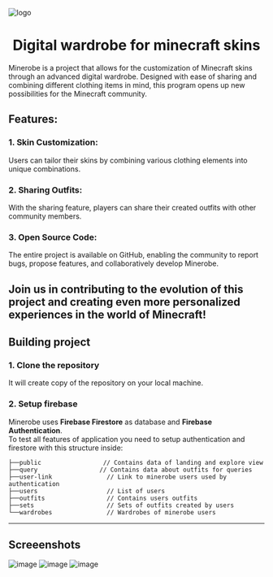  ![logo](https://github.com/oleklukasiewicz/minerobe/assets/69370471/f9277a21-f817-47bd-b242-0770ed38f14a)

<h1 align="center">Digital wardrobe for minecraft skins</h1>

Minerobe is a project that allows for the customization of Minecraft skins through an advanced digital wardrobe. Designed with ease of sharing and combining different clothing items in mind, this program opens up new possibilities for the Minecraft community.

## Features:

### 1. Skin Customization: 
Users can tailor their skins by combining various clothing elements into unique combinations.

### 2. Sharing Outfits: 
With the sharing feature, players can share their created outfits with other community members.

### 3. Open Source Code: 
The entire project is available on GitHub, enabling the community to report bugs, propose features, and collaboratively develop Minerobe.

## Join us in contributing to the evolution of this project and creating even more personalized experiences in the world of Minecraft!

## Building project

### 1. Clone the repository
It will create copy of the repository on your local machine.

### 2. Setup firebase

Minerobe uses **Firebase Firestore** as database and **Firebase Authentication**.</br>
To test all features of application you need to setup authentication and firestore with this structure inside:

```
├──public                 // Contains data of landing and explore view
├──query                 // Contains data about outfits for queries
├──user-link               // Link to minerobe users used by authentication
├──users                   // List of users
├──outfits                 // Contains users outfits
├──sets                    // Sets of outfits created by users
└──wardrobes               // Wardrobes of minerobe users
```
---

## Screeenshots

![image](https://github.com/oleklukasiewicz/minerobe/assets/69370471/587a4ac4-a43f-4922-bc48-22ac2ce7a338)
![image](https://github.com/oleklukasiewicz/minerobe/assets/69370471/0609cc4e-5aff-4b81-8943-57d538e6b259)
![image](https://github.com/oleklukasiewicz/minerobe/assets/69370471/496271ca-9a74-4f38-b3ae-1bcdb9ad4c85)


<!--# icons 
https://iconduck.com/search?query=vectorSetIds:140](url)--!>
